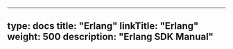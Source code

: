 
---
type: docs
title: "Erlang"
linkTitle: "Erlang"
weight: 500
description: "Erlang SDK Manual"
---

